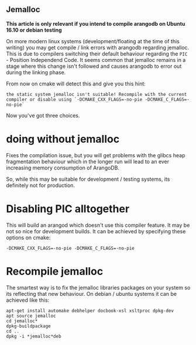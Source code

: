 ## Jemalloc 
**This article is only relevant if you intend to compile arangodb on Ubuntu 16.10 or debian testing**

On more modern linux systems (development/floating at the time of this writing) you may get compile / link errors with arangodb regarding jemalloc.
This is due to compilers switching their default behaviour regarding the `PIC` - Position Independend Code. 
It seems common that jemalloc remains in a stage where this change isn't followed and causes arangodb to error out during the linking phase.

From now on cmake will detect this and give you this hint:

    the static system jemalloc isn't suitable! Recompile with the current compiler or disable using `-DCMAKE_CXX_FLAGS=-no-pie -DCMAKE_C_FLAGS=-no-pie`

Now you've got three choices.

# doing without jemalloc
Fixes the compilation issue, but you will get problems with the glibcs heap fragmentation behaviour which in the longer run will lead to an ever increasing memory consumption of ArangoDB. 

So, while this may be suitable for development / testing systems, its definitely not for production.

# Disabling PIC alltogether
This will build an arangod which doesn't use this compiler feature. It may be not so nice for development builds. It can be achieved by specifying these options on cmake:

    -DCMAKE_CXX_FLAGS=-no-pie -DCMAKE_C_FLAGS=-no-pie

# Recompile jemalloc
The smartest way is to fix the jemalloc libraries packages on your system so its reflecting that new behaviour. On debian / ubuntu systems it can be achieved like this:

    apt-get install automake debhelper docbook-xsl xsltproc dpkg-dev
    apt source jemalloc
    cd jemalloc*
    dpkg-buildpackage
    cd ..
    dpkg -i *jemalloc*deb
